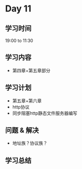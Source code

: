 # Day 11
## 学习时间
19:00 to 11:30
## 学习内容
- 第四章+第五章部分
## 学习计划
- 第五章+第六章
- http协议
- 同步阻塞http静态文件服务器编写
## 问题 & 解决
- 地址族？协议族？
## 学习总结